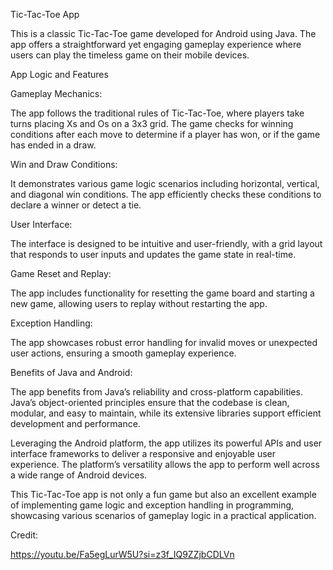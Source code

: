Tic-Tac-Toe App

This is a classic Tic-Tac-Toe game developed for Android using Java. The app offers a straightforward yet engaging gameplay experience where users can play the timeless game on their mobile devices.

App Logic and Features

Gameplay Mechanics: 

The app follows the traditional rules of Tic-Tac-Toe, where players take turns placing Xs and Os on a 3x3 grid. The game checks for winning conditions after each move to determine if a player has won, or if the game has ended in a draw.

Win and Draw Conditions:

It demonstrates various game logic scenarios including horizontal, vertical, and diagonal win conditions. The app efficiently checks these conditions to declare a winner or detect a tie.

User Interface:

The interface is designed to be intuitive and user-friendly, with a grid layout that responds to user inputs and updates the game state in real-time.

Game Reset and Replay:

The app includes functionality for resetting the game board and starting a new game, allowing users to replay without restarting the app.

Exception Handling:

The app showcases robust error handling for invalid moves or unexpected user actions, ensuring a smooth gameplay experience.

Benefits of Java and Android:

The app benefits from Java’s reliability and cross-platform capabilities. Java’s object-oriented principles ensure that the codebase is clean, modular, and easy to maintain, while its extensive libraries support efficient development and performance.

Leveraging the Android platform, the app utilizes its powerful APIs and user interface frameworks to deliver a responsive and enjoyable user experience. The platform’s versatility allows the app to perform well across a wide range of Android devices.

This Tic-Tac-Toe app is not only a fun game but also an excellent example of implementing game logic and exception handling in programming, showcasing various scenarios of gameplay logic in a practical application.

Credit:

https://youtu.be/Fa5egLurW5U?si=z3f_IQ9ZZjbCDLVn
